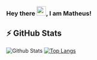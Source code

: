 ### Hey there <img src="https://media.giphy.com/media/hvRJCLFzcasrR4ia7z/giphy.gif" width="25px">, I am Matheus!


## ⚡ GitHub Stats

![Github Stats](https://github-readme-stats.vercel.app/api?username=MatheusBarbosa3&theme=tokyonight&show_icons=true&count_private=true&include_all_commits=true)
[![Top Langs](https://github-readme-stats.vercel.app/api/top-langs/?username=MatheusBarbosa3&layout=compact)](https://github.com/MatheusBarbosa3/github-readme-stats)
